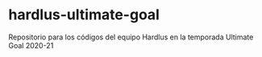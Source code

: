# hardlus-ultimate-goal
Repositorio para los códigos del equipo Hardlus en la temporada Ultimate Goal 2020-21
